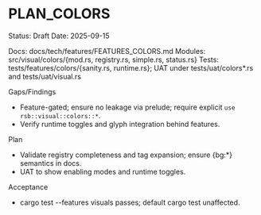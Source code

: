 # PLAN_COLORS

Status: Draft
Date: 2025-09-15

Docs: docs/tech/features/FEATURES_COLORS.md
Modules: src/visual/colors/{mod.rs, registry.rs, simple.rs, status.rs}
Tests: tests/features/colors/{sanity.rs, runtime.rs}; UAT under tests/uat/colors*.rs and tests/uat/visual.rs

Gaps/Findings
- Feature-gated; ensure no leakage via prelude; require explicit `use rsb::visual::colors::*`.
- Verify runtime toggles and glyph integration behind features.

Plan
- Validate registry completeness and tag expansion; ensure {bg:*} semantics in docs.
- UAT to show enabling modes and runtime toggles.

Acceptance
- cargo test --features visuals passes; default cargo test unaffected.


